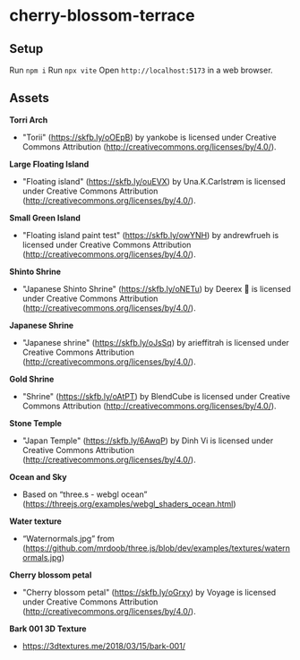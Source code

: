 # cherry-blossom-terrace

## Setup
Run `npm i`
Run `npx vite`
Open `http://localhost:5173` in a web browser.

## Assets

**Torri Arch**
- "Torii" (https://skfb.ly/oOEpB) by yankobe is licensed under Creative Commons Attribution (http://creativecommons.org/licenses/by/4.0/).

**Large Floating Island**
- "Floating island" (https://skfb.ly/ouEVX) by Una.K.Carlstrøm is licensed under Creative Commons Attribution (http://creativecommons.org/licenses/by/4.0/).

**Small Green Island**
- "Floating island paint test" (https://skfb.ly/owYNH) by andrewfrueh is licensed under Creative Commons Attribution (http://creativecommons.org/licenses/by/4.0/).


**Shinto Shrine**
- "Japanese Shinto Shrine" (https://skfb.ly/oNETu) by Deerex 🦖 is licensed under Creative Commons Attribution (http://creativecommons.org/licenses/by/4.0/).


**Japanese Shrine**
- "Japanese shrine" (https://skfb.ly/oJsSq) by arieffitrah is licensed under Creative Commons Attribution (http://creativecommons.org/licenses/by/4.0/).


**Gold Shrine**
- "Shrine" (https://skfb.ly/oAtPT) by BlendCube is licensed under Creative Commons Attribution (http://creativecommons.org/licenses/by/4.0/).


**Stone Temple**
- "Japan Temple" (https://skfb.ly/6AwqP) by Dinh Vi is licensed under Creative Commons Attribution (http://creativecommons.org/licenses/by/4.0/).


**Ocean and Sky**
- Based on “three.s - webgl ocean” (https://threejs.org/examples/webgl_shaders_ocean.html)


**Water texture**
- “Waternormals.jpg” from (https://github.com/mrdoob/three.js/blob/dev/examples/textures/waternormals.jpg)


**Cherry blossom petal**
- "Cherry blossom petal" (https://skfb.ly/oGrxy) by Voyage is licensed under Creative Commons Attribution (http://creativecommons.org/licenses/by/4.0/).


**Bark 001 3D Texture**
- ​​https://3dtextures.me/2018/03/15/bark-001/
